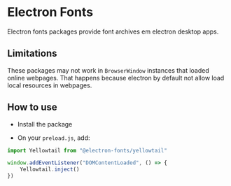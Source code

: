 # Electron Fonts

Electron fonts packages provide font archives em electron desktop apps.

## Limitations

These packages may not work in `BrowserWindow` instances that loaded online webpages. That happens because electron by default not allow load local resources in webpages.

## How to use

* Install the package

* On your `preload.js`, add:

```ts
import Yellowtail from "@electron-fonts/yellowtail"

window.addEventListener("DOMContentLoaded", () => {
    Yellowtail.inject()
})
```